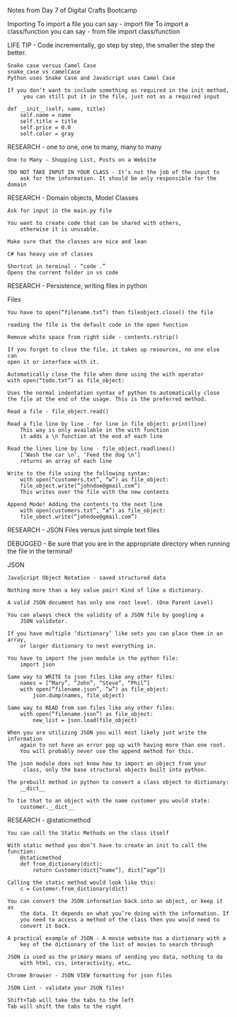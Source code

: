 Notes from Day 7 of Digital Crafts Bootcamp

Importing
	To import a file you can say - import file
	To import a class/function you can say - from file import class/function

LIFE TIP - Code incrementally, go step by step, the smaller the step the better.

	Snake case versus Camel Case
	snake_case vs camelCase
	Python uses Snake Case and JavaScript uses Camel Case

	If you don’t want to include something as required in the init method,
		 you can still put it in the file, just not as a required input

	def __init__(self, name, title)
		self.name = name
		self.title = title
		self.price = 0.0
		self.color = gray

RESEARCH - one to one, one to many, many to many

	One to Many - Shopping List, Posts on a Website

	?DO NOT TAKE INPUT IN YOUR CLASS - It’s not the job of the input to
		ask for the information. It should be only responsible for the domain

RESEARCH - Domain objects, Model Classes

	Ask for input in the main.py file

	You want to create code that can be shared with others,
		otherwise it is unusable.

	Make sure that the classes are nice and lean

	C# has heavy use of classes

	Shortcut in terminal - “code .” 
	Opens the current folder in vs code

RESEARCH - Persistence, writing files in python

Files

	You have to open(“filename.txt”) then fileobject.close() the file

	reading the file is the default code in the open function

	Remove white space from right side - contents.rstrip()

	If you forget to close the file, it takes up resources, no one else can 
	open it or interface with it.

	Automatically close the file when done using the with operator
	with open(“todo.txt”) as file_object:

	Uses the normal indentation syntax of python to automatically close 
	the file at the end of the usage. This is the preferred method.
	
	Read a file - file_object.read()

	Read a file line by line - for line in file_object: print(line)
		This way is only available in the with function
		it adds a \n function at the end of each line

	Read the lines line by line - file_object.readlines()
		[‘Wash the car \n’, ‘Feed the dog \n’]
		returns an array of each line

	Write to the file using the following syntax:
		with open(“customers.txt”, “w”) as file_object:
		file_object.write(“johndoe@gmail.com”)
		This writes over the file with the new contents

	Append Mode! Adding the contents to the next line
		with open(customers.txt”, “a”) as file_object:
		file_obect.write(“johndoe@gmail.com”)

RESEARCH - JSON Files versus just simple text files

DEBUGGED - Be sure that you are in the appropriate directory when
		running the file in the terminal!

JSON

	JavaScript Object Notation - saved structured data
	
	Nothing more than a key value pair! Kind of like a dictionary.

	A valid JSON document has only one root level. (One Parent Level)

	You can always check the validity of a JSON file by googling a
		JSON validator.

	If you have multiple ‘dictionary’ like sets you can place them in an array, 
		or larger dictionary to nest everything in.

	You have to import the json module in the python file:
		import json
	
	Same way to WRITE to json files like any other files:
		names = [“Mary”, “John”, “Steve”, “Phil”]
		with open(“filename.json”, “w”) as file_object:
			json.dump(names, file_object)

	Same way to READ from son files like any other files:
		with open(“filename.json”) as file_object:
			new_list = json.load(file_object)

	When you are utilizing JSON you will most likely just write the information
		again to not have an error pop up with having more than one root.
		You will probably never use the append method for this.

	The json module does not know how to import an object from your
		 class, only the base structural objects built into python.

	The prebuilt method in python to convert a class object to dictionary:
		__dict__
	
	To tie that to an object with the name customer you would state:
		customer.__dict__

RESEARCH - @staticmethod

	You can call the Static Methods on the class itself
	
	With static method you don’t have to create an init to call the function:
		@staticmethod
		def from_dictionary(dict):
			return Customer(dict[“name”], dict[“age”])
	
	Calling the static method would look like this:
		c = Customer.from_dictionary(dict)

	You can convert the JSON information back into an object, or keep it as
		the data. It depends on what you’re doing with the information. If
		you need to access a method of the class then you would need to
		convert it back.

	A practical example of JSON - A movie website has a dictionary with a
		key of the dictionary of the list of movies to search through

	JSON is used as the primary means of sending you data, nothing to do
		with html, css, interactivity, etc…

	Chrome Browser - JSON VIEW formatting for json files

	JSON Lint - validate your JSON files!

	Shift+Tab will take the tabs to the left
	Tab will shift the tabs to the right